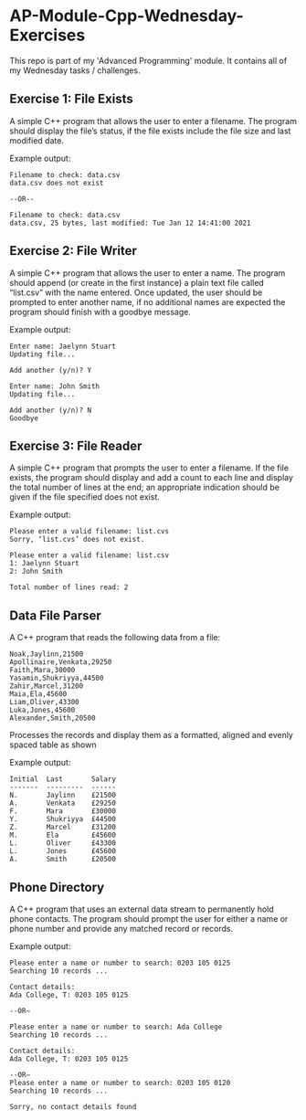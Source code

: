 # AP-Module-Cpp-Wednesday-Exercises
This repo is part of my 'Advanced Programming' module. It contains all of my Wednesday tasks / challenges.

## Exercise 1: File Exists
A simple C++ program that allows the user to enter a filename. The program should display the file’s status, if the file exists include the file size and last modified date.

Example output:
```
Filename to check: data.csv
data.csv does not exist

--OR--

Filename to check: data.csv
data.csv, 25 bytes, last modified: Tue Jan 12 14:41:00 2021
```
## Exercise 2: File Writer
A simple C++ program that allows the user to enter a name. The program should append (or create in the first instance) a plain text file called “list.csv” with the name entered. Once updated, the user should be prompted to enter another name, if no additional names are expected the program should finish with a goodbye message.

Example output:
```
Enter name: Jaelynn Stuart
Updating file...

Add another (y/n)? Y

Enter name: John Smith
Updating file...

Add another (y/n)? N
Goodbye
```
## Exercise 3: File Reader
A simple C++ program that prompts the user to enter a filename. If the file exists, the program should display and add a count to each line and display the total number of lines at the end; an appropriate indication should be given if the file specified does not exist.

Example output:
```
Please enter a valid filename: list.cvs
Sorry, ‘list.cvs’ does not exist.

Please enter a valid filename: list.csv
1: Jaelynn Stuart
2: John Smith

Total number of lines read: 2
```

## Data File Parser
A C++ program that reads the following data from a file:
```
Noak,Jaylinn,21500
Apollinaire,Venkata,29250
Faith,Mara,30000
Yasamin,Shukriyya,44500
Zahir,Marcel,31200
Maia,Ela,45600
Liam,Oliver,43300
Luka,Jones,45600
Alexander,Smith,20500
```
Processes the records and display them as a formatted, aligned and evenly spaced table as shown

Example output:
```
Initial  Last       Salary
-------  ---------  ------
N.       Jaylinn    £21500
A.       Venkata    £29250
F.       Mara       £30000
Y.       Shukriyya  £44500
Z.       Marcel     £31200
M.       Ela        £45600
L.       Oliver     £43300
L.       Jones      £45600
A.       Smith      £20500
```

## Phone Directory
A C++ program that uses an external data stream to permanently hold phone contacts. The program should prompt the user for either a name or phone number and provide any matched record or records. 

Example output:
```
Please enter a name or number to search: 0203 105 0125
Searching 10 records ...

Contact details:
Ada College, T: 0203 105 0125

--OR—

Please enter a name or number to search: Ada College
Searching 10 records ...

Contact details:
Ada College, T: 0203 105 0125

--OR—
Please enter a name or number to search: 0203 105 0120
Searching 10 records ...

Sorry, no contact details found
```
